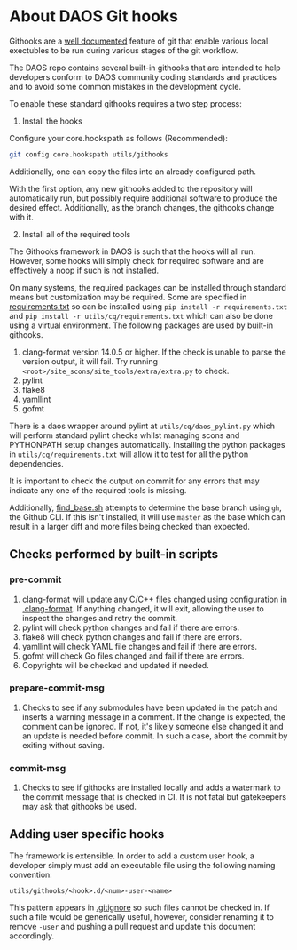 # About DAOS Git hooks

Githooks are a [well documented](https://git-scm.com/docs/githooks) feature
of git that enable various local exectubles to be run during various stages of
the git workflow.

The DAOS repo contains several built-in githooks that are intended
to help developers conform to DAOS community coding standards and practices
and to avoid some common mistakes in the development cycle.

To enable these standard githooks requires a two step process:

1. Install the hooks

Configure your core.hookspath as follows (Recommended):

```sh
git config core.hookspath utils/githooks
```

Additionally, one can copy the files into an already configured path.

With the first option, any new githooks added to the repository will
automatically run, but possibly require additional software to produce the
desired effect.  Additionally, as the branch changes, the githooks
change with it.

2. Install all of the required tools

The Githooks framework in DAOS is such that the hooks will all run.
However, some hooks will simply check for required software and are
effectively a noop if such is not installed.

On many systems, the required packages can be installed through standard means
but customization may be required.  Some are specified in
[requirements.txt](../../requirements.txt) so can be installed using
`pip install -r requirements.txt` and `pip install -r utils/cq/requirements.txt`
which can also be done using a virtual environment. The following
packages are used by built-in githooks.

1. clang-format version 14.0.5 or higher.  If the check is unable to parse
the version output, it will fail.  Try running
`<root>/site_scons/site_tools/extra/extra.py` to check.
2. pylint
3. flake8
4. yamllint
5. gofmt

There is a daos wrapper around pylint at `utils/cq/daos_pylint.py` which will perform standard
pylint checks whilst managing scons and PYTHONPATH setup changes automatically.  Installing
the python packages in `utils/cq/requirements.txt` will allow it to test for all the python dependencies.

It is important to check the output on commit for any errors that may indicate
any one of the required tools is missing.

Additionally, [find_base.sh](find_base.sh) attempts to determine the base
branch using `gh`, the Github CLI. If this isn't installed, it will use
`master` as the base which can result in a larger diff and more files being
checked than expected.

## Checks performed by built-in scripts

### pre-commit

1. clang-format will update any C/C++ files changed using configuration in
[.clang-format](../../.clang-format).  If anything changed, it will exit,
allowing the user to inspect the changes and retry the commit.
2. pylint will check python changes and fail if there are errors.
3. flake8 will check python changes and fail if there are errors.
4. yamllint will check YAML file changes and fail if there are errors.
5. gofmt will check Go files changed and fail if there are errors.
6. Copyrights will be checked and updated if needed.

### prepare-commit-msg

1. Checks to see if any submodules have been updated in the patch and
inserts a warning message in a comment.  If the change is expected,
the comment can be ignored. If not, it's likely someone else changed
it and an update is needed before commit.  In such a case, abort the
commit by exiting without saving.

### commit-msg

1. Checks to see if githooks are installed locally and adds a watermark
to the commit message that is checked in CI.  It is not fatal but
gatekeepers may ask that githooks be used.

## Adding user specific hooks

The framework is extensible.  In order to add a custom user hook, a developer
simply must add an executable file using the following naming convention:

`utils/githooks/<hook>.d/<num>-user-<name>`

This pattern appears in [.gitignore](../../.gitignore) so such files cannot be
checked in. If such a file would be generically useful, however, consider
renaming it to remove `-user` and pushing a pull request and update this
document accordingly.
